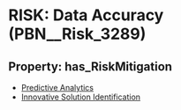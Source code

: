 # RISK: __Data Accuracy__ (PBN__Risk_3289)

## Property: has_RiskMitigation

* [Predictive Analytics](PBN__Mitigation_1931)
* [Innovative Solution Identification](PBN__Mitigation_1934)

